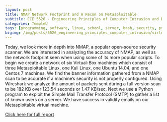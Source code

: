 ```yaml
---
layout: post
title: NMAP Network Footprint and A Recon on Metasploitable
subtitle: ECE 5526 - Engineering Principles of Computer Intrusion and Detection
categories: TempleU
tags: [programming, software, linux, school, server, bash, security, python, kali]
bigimg: /img/posts/5526_engineering_principles_computer_intrusion/virtualmachine-env.png
---
```


Today, we look more in depth into NMAP, a popular open-source security 
scanner. We are interested in analyzing the accuracy of NMAP, as well as 
the network footprint seen when using some of its more popular scripts. 
To begin we create a network of six Virtual-Box machines which consist of 
three Metasploitable Linux, one Kali Linux, one Ubuntu 14.04, and one 
Centos 7 machines. We find the banner information gathered from a NMAP 
scan to be accurate if a machine’s security is not properly configured. 
Using Wireshark we analyze the amount of packets sent during a full version 
scan to be 182 KB over 123.54 seconds or 1.47 KB/sec. Next we use a Python 
program to exploit the Simple Mail Transfer Protocol (SMTP) to gather a 
list of known users on a server. We have success in validity emails on our 
Metasploitable virtual machine.

[Click here for full report](http://files.tdevin.com/blog/20160229_trejo_devin_002.pdf)
